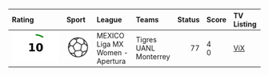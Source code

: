 | Rating                                                                                                                                 | Sport                                                                                                        | League                             | Teams                    |   Status | Score   | TV Listing                                       |
|:---------------------------------------------------------------------------------------------------------------------------------------|:-------------------------------------------------------------------------------------------------------------|:-----------------------------------|:-------------------------|---------:|:--------|:-------------------------------------------------|
| <img src="https://raw.githubusercontent.com/BlakeDuncan25/Donut-SVG-Ratings/bac4e4a278175106499642192132b1786a9aec38/10.svg" alt="10"> | <img src="https://raw.githubusercontent.com/BlakeDuncan25/Donut-SVG-Ratings/master/soccer.png" alt="Soccer"> | MEXICO<br>Liga MX Women - Apertura | Tigres UANL<br>Monterrey |       77 | 4<br>0  | <a href="https://vix.com/es-es/deportes">ViX</a> |